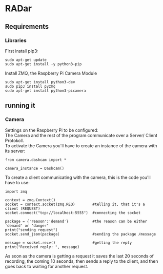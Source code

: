 # **RADar**
## Requirements
### Libraries
First install pip3:  
```
sudo apt-get update  
sudo apt-get install -y python3-pip
``` 
Install ZMQ, the Raspberry Pi Camera Module  
```
sudo apt-get install python3-dev  
sudo pip3 install pyzmq  
sudo apt-get install python3-picamera
``` 

## running it
### Camera
Settings on the Raspberry Pi to be configured:  
The Camera and the rest of the program communicate over a Server/ Client Protokoll.  
To activate the Camera you'll have to create an instance of the camera with its server:  
```
from camera.dashcam import *

camera_instance = Dashcam()
```

To create a client communicating with the camera, this is the code you'll have to use:  
```
import zmq

context = zmq.Context()
socket = context.socket(zmq.REQ)        #telling it, that it's a client (REQUEST)
socket.connect("tcp://localhost:5555")  #connecting the socket

package = {'reason':'demand'}           #the reason can be either 'demand' or 'danger'
print("sending request")
socket.send_json(package)               #sending the package /message

message = socket.recv()                 #getting the reply
print("Received reply: ", message)
```

As soon as the camera is getting a request it saves the last 20 seconds of recording, the coming 10 seconds, then sends a reply to the client, and then goes back to waiting for another request.